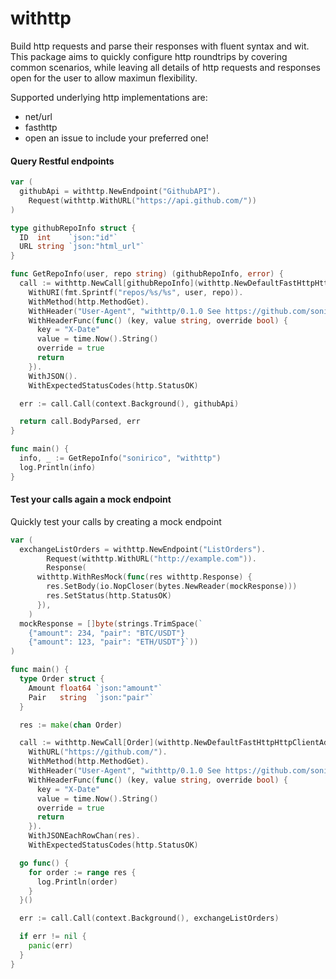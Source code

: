 # withttp

Build http requests and parse their responses with fluent syntax and wit. This package aims
to quickly configure http roundtrips by covering common scenarios, while leaving all details
of http requests and responses open for the user to allow maximun flexibility.

Supported underlying http implementations are:

 - net/url
 - fasthttp
 - open an issue to include your preferred one!

#### Query Restful endpoints

```go
var (
  githubApi = withttp.NewEndpoint("GithubAPI").
    Request(withttp.WithURL("https://api.github.com/"))
)

type githubRepoInfo struct {
  ID  int    `json:"id"`
  URL string `json:"html_url"`
}

func GetRepoInfo(user, repo string) (githubRepoInfo, error) {
  call := withttp.NewCall[githubRepoInfo](withttp.NewDefaultFastHttpHttpClientAdapter()).
    WithURI(fmt.Sprintf("repos/%s/%s", user, repo)).
    WithMethod(http.MethodGet).
    WithHeader("User-Agent", "withttp/0.1.0 See https://github.com/sonirico/withttp", false).
    WithHeaderFunc(func() (key, value string, override bool) {
      key = "X-Date"
      value = time.Now().String()
      override = true
      return
    }).
    WithJSON().
    WithExpectedStatusCodes(http.StatusOK)

  err := call.Call(context.Background(), githubApi)

  return call.BodyParsed, err
}

func main() {
  info, _ := GetRepoInfo("sonirico", "withttp")
  log.Println(info)
}
```

#### Test your calls again a mock endpoint

Quickly test your calls by creating a mock endpoint

```go
var (
  exchangeListOrders = withttp.NewEndpoint("ListOrders").
        Request(withttp.WithURL("http://example.com")).
        Response(
      withttp.WithResMock(func(res withttp.Response) {
        res.SetBody(io.NopCloser(bytes.NewReader(mockResponse)))
        res.SetStatus(http.StatusOK)
      }),
    )
  mockResponse = []byte(strings.TrimSpace(`
    {"amount": 234, "pair": "BTC/USDT"}
    {"amount": 123, "pair": "ETH/USDT"}`))
)

func main() {
  type Order struct {
    Amount float64 `json:"amount"`
    Pair   string  `json:"pair"`
  }

  res := make(chan Order)

  call := withttp.NewCall[Order](withttp.NewDefaultFastHttpHttpClientAdapter()).
    WithURL("https://github.com/").
    WithMethod(http.MethodGet).
    WithHeader("User-Agent", "withttp/0.1.0 See https://github.com/sonirico/withttp", false).
    WithHeaderFunc(func() (key, value string, override bool) {
      key = "X-Date"
      value = time.Now().String()
      override = true
      return
    }).
    WithJSONEachRowChan(res).
    WithExpectedStatusCodes(http.StatusOK)

  go func() {
    for order := range res {
      log.Println(order)
    }
  }()

  err := call.Call(context.Background(), exchangeListOrders)

  if err != nil {
    panic(err)
  }
}
```